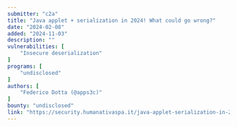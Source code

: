```yaml
---
submitter: "c2a"
title: "Java applet + serialization in 2024! What could go wrong?"
date: "2024-02-08"
added: "2024-11-03"
description: ""
vulnerabilities: [
    "Insecure deserialization"
]
programs: [
    "undisclosed"
]
authors: [
    "Federico Dotta (@apps3c)"
]
bounty: "undisclosed"
link: "https://security.humanativaspa.it/java-applet-serialization-in-2024-what-could-go-wrong/"
---
```




